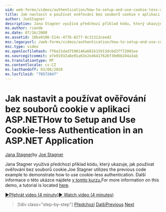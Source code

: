 ```yaml
---
uid: web-forms/videos/authentication/how-to-setup-and-use-cookie-less-authentication-in-an-aspnet-application
title: Jak nastavit a používat ověřování bez souborů cookie v aplikaci ASP.NET | Microsoft Docs
author: JoeStagner
description: Jana Stagner využívá předchozí příklad kódu, který ukazuje, jak používat ověřování bez souborů cookie. Další informace o této ukázce se nachází v kurzu...
ms.author: riande
ms.date: 07/16/2008
ms.assetid: 10ba9106-514c-4776-8277-9c31312ceed2
msc.legacyurl: /web-forms/videos/authentication/how-to-setup-and-use-cookie-less-authentication-in-an-aspnet-application
msc.type: video
ms.openlocfilehash: ff6e21dad7598146a681615913dcbd37f72001ee
ms.sourcegitcommit: e7e91932a6e91a63e2e46417626f39d6b244a3ab
ms.translationtype: MT
ms.contentlocale: cs-CZ
ms.lasthandoff: 03/06/2020
ms.locfileid: "78572847"
---
```

# <a name="how-to-setup-and-use-cookie-less-authentication-in-an-aspnet-application"></a><span data-ttu-id="ecdd0-104">Jak nastavit a používat ověřování bez souborů cookie v aplikaci ASP.NET</span><span class="sxs-lookup"><span data-stu-id="ecdd0-104">How to Setup and Use Cookie-less Authentication in an ASP.NET Application</span></span>

<span data-ttu-id="ecdd0-105">[Jana Stagner](https://github.com/JoeStagner)</span><span class="sxs-lookup"><span data-stu-id="ecdd0-105">by [Joe Stagner](https://github.com/JoeStagner)</span></span>

<span data-ttu-id="ecdd0-106">Jana Stagner využívá předchozí příklad kódu, který ukazuje, jak používat ověřování bez souborů cookie.</span><span class="sxs-lookup"><span data-stu-id="ecdd0-106">Joe Stagner utilizes the previous code example to demonstrate how to use cookie-less authentication.</span></span> <span data-ttu-id="ecdd0-107">Další informace o této ukázce najdete [v tomto kurzu.](../../overview/older-versions-security/introduction/forms-authentication-configuration-and-advanced-topics-vb.md)</span><span class="sxs-lookup"><span data-stu-id="ecdd0-107">For more information on this demo, a tutorial is located [here](../../overview/older-versions-security/introduction/forms-authentication-configuration-and-advanced-topics-vb.md).</span></span>

[<span data-ttu-id="ecdd0-108">&#9654;Přehrát video (4 minuty)</span><span class="sxs-lookup"><span data-stu-id="ecdd0-108">&#9654; Watch video (4 minutes)</span></span>](https://channel9.msdn.com/Blogs/ASP-NET-Site-Videos/how-to-setup-and-use-cookie-less-authentication-in-an-aspnet-application)

> [!div class="step-by-step"]
> <span data-ttu-id="ecdd0-109">[Předchozí](how-to-change-the-forms-authentication-properties.md)
> [Další](asp-forms-login-relocation.md)</span><span class="sxs-lookup"><span data-stu-id="ecdd0-109">[Previous](how-to-change-the-forms-authentication-properties.md)
[Next](asp-forms-login-relocation.md)</span></span>
